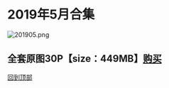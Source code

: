 # 2019年5月合集
![201905.png](https://www.nsaimg.com/2020/04/02/5e85ad2b92d6b.png)
## 全套原图30P【size：449MB】[购买]()<br>
[回到顶部](#readme)

